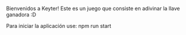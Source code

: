 Bienvenidos a Keyter!
Este es un juego que consiste en adivinar la llave ganadora :D

Para iniciar la aplicación use:
npm run start
